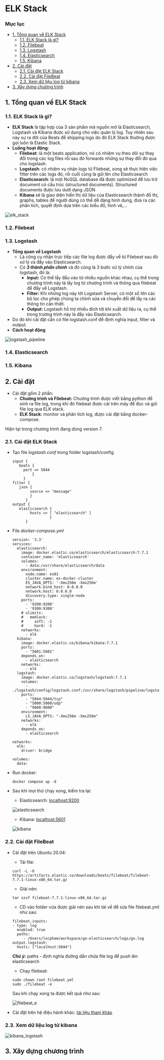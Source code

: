 # ELK Stack

### Mục lục 
* [1. Tổng quan về ELK Stack](#overview)
   * [1.1. ELK Stack là gì?](#elk_stack_overview)
   * [1.2. Filebeat](#filebeat_overview)
   * [1.3. Logstash](#logstash_overview)
   * [1.4. Elasticsearch](#elasticsearch_overview)
   * [1.5. Kibana](#kibana_overview)
* [2. Cài đặt](#install)
    * [2.1. Cài đặt ELK Stack](#elk_stack_install)
    * [2.2. Cài đặt FileBeat](#filebeat_install)
    * [2.3. Xem dữ liệu log từ kibana](#log_kibana)
* [3. Xây dựng chương trình](#application)

<a name="overview"></a>
## 1. Tổng quan về ELK Stack

<a name="elk_stack_overview"></a>
### 1.1. ELK Stack là gì?

- **ELK Stack** là tập hợp của 3 sản phẩm mã nguồn mở là Elasticsearch, Logstash và Kibana được sử dụng cho việc quản lý log. Tuy nhiên sau này sự ra đời của Beats để shipping logs do đó ELK Stack thường được gọi luôn là Elastic Stack. 
-  **Luồng hoạt động**:
    - **Filebeat**: là một beats application, nó có nhiệm vụ theo dõi sự thay đổi trong các log files rồi sau đó forwards những sự thay đổi đó qua cho logstash.
    - **Logstash**: có nhiệm vụ nhận logs từ Filebeat, xong sẽ thực hiện việc filter trên các logs đó, rồi cuối cùng là gửi lên cho Elasticsearch
    - **Elasticsearch**: là một NoSQL database đã được optimized để lưu trữ document có cấu trúc (structured documents). Structured documents được lưu dưới dạng JSON
    - **Kibana** sẽ là giao diện hiển thị dữ liệu của Elasticsearch thành đồ thị, graphs, tables để người dùng có thể dễ dàng hình dung, đưa ra các phân tích, quyết định dựa trên các biểu đồ, hình vẽ,…

![elk_stack](https://user-images.githubusercontent.com/103992475/182336538-2583ec35-aeab-4384-9186-67dabbdb1d04.png)

<a name="filebeat_overview"></a>
### 1.2. Filebeat

<a name="logstash_overview"></a>
### 1.3. Logstash 
* **Tổng quan về Logstash**
  * Là công cụ nhận trực tiếp các file log được đẩy về từ Filebeat sau đó xử lý và đẩy vào Elasticsearch.
  * Có ***3 thành phần chính*** và đó cũng là 3 bước xử lý chính của logstash, đó là:
    * **Input:** Có thể lấy đầu vào từ nhiều nguồn khác nhau, cụ thể trong chương trình này là lấy log từ chương trình và thông qua filebeat để đẩy về Logstash. 
    * **Filter:** Khi những log này tới Logstash Server, có một số lớn các bộ lọc cho phép chúng ta chỉnh sửa và chuyển đổi để lấy ra các thông tin cần thiết.  
    * **Output:** Logstash hỗ trợ nhiều đích tới khi xuất dữ liệu ra, cụ thể trong trương trình này là đẩy vào Elasticsearch.
 * Do đó khi cài đặt cần có file logstash.conf để định nghĩa input, filter và output.
* **Cách hoạt động**

![logstash_pipeline](https://user-images.githubusercontent.com/103992475/182565307-89888047-7458-4e56-8be6-081cea22f9f9.png)

<a name="elasticsearch_overview"></a>
### 1.4. Elasticsearch 

<a name="kibana_overview"></a>
### 1.5. Kibana 

<a name="install"></a>
## 2. Cài đặt 
* Cài đặt gồm 2 phần:
    * **Chương trình và Filebeat:** Chương trình được viết bằng python để sinh ra file log, trong khí đó filebeat được cài trên máy để đọc và gửi file log qua ELK stack.
    * **ELK Stack:** monitor và phân tích log, được cài đặt bằng docker-compose.  

Hiện tại trong chương trình đang dùng version 7.

<a name="elk_stack_install"></a>
### 2.1. Cài đặt ELK Stack 

* Tạo file *logstash.conf* trong folder logstash/config
   ```
   input {
      beats {
        port => 5044
            }
        }
   filter {
      json {
           source => "message"
           }
         }
   output {
      elasticsearch {
           hosts => [ "elasticsearch" ]
                    }
         }
   ```
*  File *docker-compose.yml*
   ```
   version: '3.3'
   services:
     elasticsearch:
       image: docker.elastic.co/elasticsearch/elasticsearch:7.7.1
       container_name: 'elasticsearch'
       volumes:
         - data:/usr/share/elasticsearch/data
       environment:
         node.name: es01
         cluster.name: es-docker-cluster
         ES_JAVA_OPTS: '-Xms256m -Xmx256m'
         network.bind_host: 0.0.0.0
         network.host: 0.0.0.0
         discovery.type: single-node
       ports:
         - '9200:9200'
         - '9300:9300'
       # ulimits:
       #   memlock:
       #     soft: -1
       #     hard: -1
       networks:
         - elk
     kibana:
       image: docker.elastic.co/kibana/kibana:7.7.1
       ports:
         - "5601:5601"
       depends_on:
         - elasticsearch
       networks:
         - elk
     logstash:
       image: docker.elastic.co/logstash/logstash:7.7.1
       volumes:
         - ./logstash/config/logstash.conf:/usr/share/logstash/pipeline/logstash.conf:ro
       ports:
         - "5044:5044/tcp"
         - "5000:5000/udp"
         - "9600:9600"
       environment:
         LS_JAVA_OPTS: "-Xmx256m -Xms256m"
       networks:
         - elk
       depends_on:
         - elasticsearch

   networks:
     elk:
       driver: bridge

   volumes:
     data:
   ```
* Run docker:
   ```
   docker compose up -d
   ```
* Sau khi mọi thứ chạy xong, kiểm tra lại:
   * Elasticsearch: [localhost:9200](http://localhost:9200/)
   
   ![elasticsearch](https://user-images.githubusercontent.com/103992475/182545817-1d6521be-e727-42a0-83a5-0731dd5b24e2.png)
   
   * Kibana: [localhost:5601](http://localhost:5601/)

   ![kibana](https://user-images.githubusercontent.com/103992475/182546061-71ae7ff9-b9b6-474f-a93d-c5b4dc463eb1.png)
   

<a name="filebeat_install"></a>
### 2.2. Cài đặt FileBeat

* Cài đặt trên Ubuntu 20.04:
    * Tải file:
    ```
    curl -L -O https://artifacts.elastic.co/downloads/beats/filebeat/filebeat-7.7.1-linux-x86_64.tar.gz
    ```
    * Giải nén:
    ```
    tar xzvf filebeat-7.7.1-linux-x86_64.tar.gz
    ```
    * CD vào folder vừa được giải nén sau khi tải về để sửa file filebeat.yml như sau:
    ```
   filebeat.inputs:
   - type: log
      enabled: true
      paths:
         - /Users/locpham/workspace/go-elasticsearch/logs/go.log
   output.logstash:
      hosts: ["localhost:5044"]
    ```
    ***Chú ý:*** paths - định nghĩa đường dẫn chứa file log để push lên elasticsearch
   * Chạy filebeat:
   ```
   sudo chown root filebeat.yml
   sudo ./filebeat -e
   ```
   Sau khi chạy xong ta được kết quả như sau:
   
   ![filebeat_e](https://user-images.githubusercontent.com/103992475/182547209-cfef2e7d-4b1a-4f58-a157-605374c34092.png)


* Cài đặt trên hệ điệu hành khác:
[tài liệu tham khảo](https://www.elastic.co/guide/en/beats/filebeat/7.7/filebeat-getting-started.html)

<a name="log_kibana"></a>
### 2.3. Xem dữ liệu log từ kibana 

![kibana_logstash](https://user-images.githubusercontent.com/103992475/182553173-893b1246-bc62-4465-940b-6a82ee0ad7cc.png)

<a name="application"></a>
## 3. Xây dựng chương trình 
